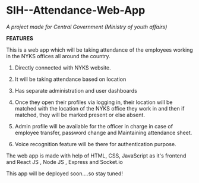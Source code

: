 # SIH--Attendance-Web-App

*A project made for Central Government (Ministry of youth affairs)*

**FEATURES**

This is a web app which will be taking attendance of the employees working in the NYKS offices all around the country.

1. Directly connected with NYKS website.
 
2. It will be taking attendance based on location

3. Has separate administration and user dashboards 

4. Once they open their profiles via logging in, their location will be matched with the location of the NYKS office they work in and then if matched, they will be marked present or else absent.

5. Admin profile will be available for the officer in charge in case of employee transfer, password change and Maintaining attendance sheet.

6. Voice recognition feature will be there for authentication purpose.


The web app is made with help of HTML, CSS, JavaScript as it's frontend and React JS , Node JS , Express and Socket.io

This app will be deployed soon....so stay tuned! 


